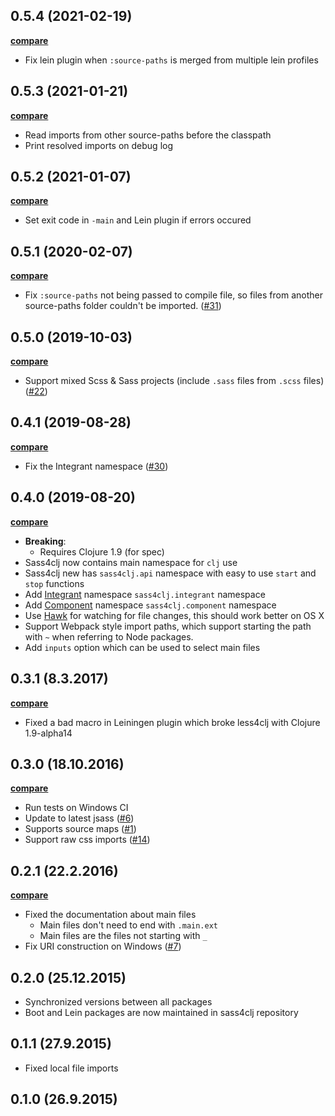 ## 0.5.4 (2021-02-19)

**[compare](https://github.com/Deraen/sass4clj/compare/0.5.3...0.5.4)**

- Fix lein plugin when `:source-paths` is merged from multiple lein profiles

## 0.5.3 (2021-01-21)

**[compare](https://github.com/Deraen/sass4clj/compare/0.5.2...0.5.3)**

- Read imports from other source-paths before the classpath
- Print resolved imports on debug log

## 0.5.2 (2021-01-07)

**[compare](https://github.com/Deraen/sass4clj/compare/0.5.1...0.5.2)**

- Set exit code in `-main` and Lein plugin if errors occured

## 0.5.1 (2020-02-07)

**[compare](https://github.com/Deraen/sass4clj/compare/0.5.0...0.5.1)**

- Fix `:source-paths` not being passed to compile file, so files
from another source-paths folder couldn't be imported. ([#31](https://github.com/Deraen/sass4clj/pull/31/))

## 0.5.0 (2019-10-03)

**[compare](https://github.com/Deraen/sass4clj/compare/0.4.1...0.5.0)**

- Support mixed Scss & Sass projects (include `.sass` files from `.scss` files) ([#22](https://github.com/Deraen/sass4clj/issues/22))

## 0.4.1 (2019-08-28)

**[compare](https://github.com/Deraen/sass4clj/compare/0.4.0...0.4.1)**

- Fix the Integrant namespace ([#30](https://github.com/Deraen/sass4clj/pull/30))

## 0.4.0 (2019-08-20)

**[compare](https://github.com/Deraen/sass4clj/compare/0.3.1...0.4.0)**

- **Breaking**:
    - Requires Clojure 1.9 (for spec)
- Sass4clj now contains main namespace for `clj` use
- Sass4clj new has `sass4clj.api` namespace with easy to use `start` and `stop` functions
- Add [Integrant](https://github.com/weavejester/integrant) namespace `sass4clj.integrant` namespace
- Add [Component](https://github.com/stuartsierra/component) namespace `sass4clj.component` namespace
- Use [Hawk](https://github.com/wkf/hawk/) for watching for file changes, this should work better on OS X
- Support Webpack style import paths, which support starting the path with `~`
when referring to Node packages.
- Add `inputs` option which can be used to select main files

## 0.3.1 (8.3.2017)

**[compare](https://github.com/Deraen/sass4clj/compare/0.3.0...0.3.1)**

- Fixed a bad macro in Leiningen plugin which broke less4clj with Clojure 1.9-alpha14

## 0.3.0 (18.10.2016)

**[compare](https://github.com/Deraen/sass4clj/compare/0.2.1...0.3.0)**

- Run tests on Windows CI
- Update to latest jsass ([#6](https://github.com/Deraen/sass4clj/pull/6))
- Supports source maps ([#1](https://github.com/Deraen/sass4clj/pull/1))
- Support raw css imports ([#14](https://github.com/Deraen/sass4clj/pull/14))

## 0.2.1 (22.2.2016)

**[compare](https://github.com/Deraen/sass4clj/compare/0.2.0...0.2.1)**

- Fixed the documentation about main files
    - Main files don't need to end with `.main.ext`
    - Main files are the files not starting with `_`
- Fix URI construction on Windows ([#7](https://github.com/Deraen/sass4clj/pull/7))

## 0.2.0 (25.12.2015)

- Synchronized versions between all packages
- Boot and Lein packages are now maintained in sass4clj repository

## 0.1.1 (27.9.2015)

- Fixed local file imports

## 0.1.0 (26.9.2015)
